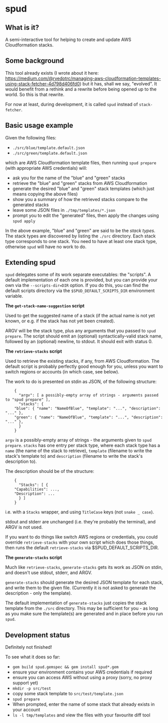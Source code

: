 spud
====

What is it?
-----------

A semi-interactive tool for helping to create and update AWS Cloudformation
stacks.

Some background
---------------

This tool already exists (I wrote about it here:
https://medium.com/@rvedotrc/managing-aws-cloudformation-templates-using-stack-fetcher-4d798d406fd0)
but it has, shall we say, "evolved". It would benefit from a rethink and a
rewrite before being opened up to the world.  So this is that rewrite.

For now at least, during development, it is called `spud` instead of
`stack-fetcher`.

Basic usage example
-------------------

Given the following files:

 * `./src/blue/template.default.json`
 * `./src/green/template.default.json`

which are AWS Cloudformation template files, then running `spud prepare` (with
appropriate AWS credentials) will:

 * ask you for the name of the "blue" and "green" stacks
 * retrieve the "blue" and "green" stacks from AWS Cloudformation
 * generate the desired "blue" and "green" stack templates (which just means copying the above files)
 * show you a summary of how the retrieved stacks compare to the generated stacks
 * leave some JSON files in `./tmp/templates/*.json`
 * prompt you to edit the "generated" files, then apply the changes using `spud apply`

In the above example, "blue" and "green" are said to be the _stack types_.
The stack types are discovered by listing the `./src` directory.  Each stack
type corresponds to one stack.  You need to have at least one stack type,
otherwise `spud` will have no work to do.

Extending spud
--------------

`spud` delegates some of its work separate executables: the "scripts".  A
default implementation of each one is provided, but you can provide your own
via the `--scripts-dir=DIR` option.  If you do this, you can find the default
scripts directory via the `$SPUD_DEFAULT_SCRIPTS_DIR` environment variable.

__The `get-stack-name-suggestion` script__

Used to get the suggested name of a stack (if the actual name is not yet
known, or e.g. if the stack has not yet been created).

ARGV will be the stack type, plus any arguments that you passed to `spud
prepare`.  The script should emit an (optional) syntactically-valid stack
name, followed by an (optional) newline, to stdout.  It should exit with
status 0.

__The `retrieve-stacks` script__

Used to retrieve the existing stacks, if any, from AWS Cloudformation.  The
default script is probably perfectly good enough for you, unless you want to
switch regions or accounts (in which case, see below).

The work to do is presented on stdin as JSON, of the following structure:

```
    {
      "argv": [ a possibly-empty array of strings - arguments passed to "spud prepare" ],
      "stacks": {
	"blue": { "name": "NameOfBlue", "template": "...", "description": "..." },
	"green": { "name": "NameOfBlue", "template": "...", "description": "..." },
      }
    }
```

`argv` is a possibly-empty array of strings - the arguments given to `spud
prepare`.  `stacks` has one entry per stack type, where each stack type has a
`name` (the name of the stack to retrieve), `template` (filename to write the
stack's template to) and `description` (filename to write the stack's
description to).

The description should be of the structure:

```
    {
      "Stacks": [ {
	"Capabilities": ...,
	"Description": ...
      } ]
    }
```

i.e. with a `Stacks` wrapper, and using `TitleCase` keys (not `snake _ case`).

stdout and stderr are unchanged (i.e. they're probably the terminal), and
ARGV is not used.

If you want to do things like switch AWS regions or credentials, you could
override `retrieve-stacks` with your own script which does those things, then
runs the default `retrieve-stacks` via $SPUD_DEFAULT_SCRIPTS_DIR.

__The `generate-stacks` script__

Much like `retrieve-stacks`, `generate-stacks` gets its work as JSON on stdin,
and doesn't use stdout, stderr, and ARGV.

`generate-stacks` should generate the desired JSON template for each stack,
and write them to the given file.  (Currently it is not asked to generate the
description - only the template).

The default implementation of `generate-stacks` just copies the stack template
from the `./src` directory.  This may be sufficient for you - as long as you
make sure the template(s) are generated and in place before you run `spud`.

Development status
------------------

Definitely not finished!

To see what it does so far:

 * ```gem build spud.gemspec && gem install spud*.gem```
 * ensure your environment contains your AWS credentials if required
 * ensure you can access AWS without using a proxy (sorry, no proxy support yet)
 * `mkdir -p src/test`
 * copy some stack template to `src/test/template.json`
 * `spud prepare`
 * When prompted, enter the name of some stack that already exists in your account
 * `ls -l tmp/templates` and view the files with your favourite diff tool

